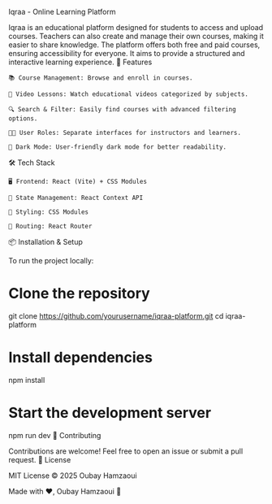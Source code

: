 Iqraa - Online Learning Platform


Iqraa is an educational platform designed for students to access and upload courses. Teachers can also create and manage their own courses, making it easier to share knowledge. The platform offers both free and paid courses, ensuring accessibility for everyone. It aims to provide a structured and interactive learning experience.
🚀 Features

    📚 Course Management: Browse and enroll in courses.

    🎥 Video Lessons: Watch educational videos categorized by subjects.

    🔍 Search & Filter: Easily find courses with advanced filtering options.

    👨‍🏫 User Roles: Separate interfaces for instructors and learners.

    🌙 Dark Mode: User-friendly dark mode for better readability.

🛠 Tech Stack

    🖥 Frontend: React (Vite) + CSS Modules

    🔄 State Management: React Context API

    🎨 Styling: CSS Modules

    🔗 Routing: React Router

📦 Installation & Setup

To run the project locally:
# Clone the repository
git clone https://github.com/yourusername/iqraa-platform.git
cd iqraa-platform

# Install dependencies
npm install

# Start the development server
npm run dev
🤝 Contributing

Contributions are welcome! Feel free to open an issue or submit a pull request.
📜 License

MIT License © 2025 Oubay Hamzaoui

Made with ❤, Oubay Hamzaoui 🚀


